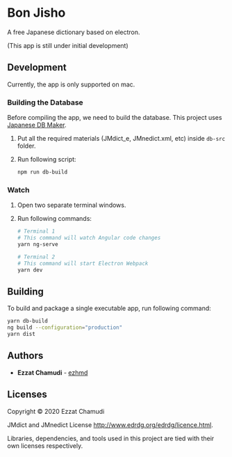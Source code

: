 # Bon Jisho

A free Japanese dictionary based on electron.

(This app is still under initial development)

## Development

Currently, the app is only supported on mac.

### Building the Database

Before compiling the app, we need to build the database.
This project uses [Japanese DB Maker](https://github.com/ezhmd/japanese-db-maker). 

1. Put all the required materials (JMdict_e, JMnedict.xml, etc) inside `db-src` folder.

1. Run following script:
    ```sh
    npm run db-build
    ```

### Watch

1. Open two separate terminal windows.

2. Run following commands:

    ```sh
    # Terminal 1
    # This command will watch Angular code changes
    yarn ng-serve 

    # Terminal 2
    # This command will start Electron Webpack
    yarn dev
    ```

## Building

To build and package a single executable app, run following command:

```sh
yarn db-build
ng build --configuration="production"
yarn dist
```

## Authors

* **Ezzat Chamudi** - [ezhmd](https://github.com/ezhmd)

## Licenses

Copyright © 2020 Ezzat Chamudi

JMdict and JMnedict License http://www.edrdg.org/edrdg/licence.html.

Libraries, dependencies, and tools used in this project are tied with their own licenses respectively.

